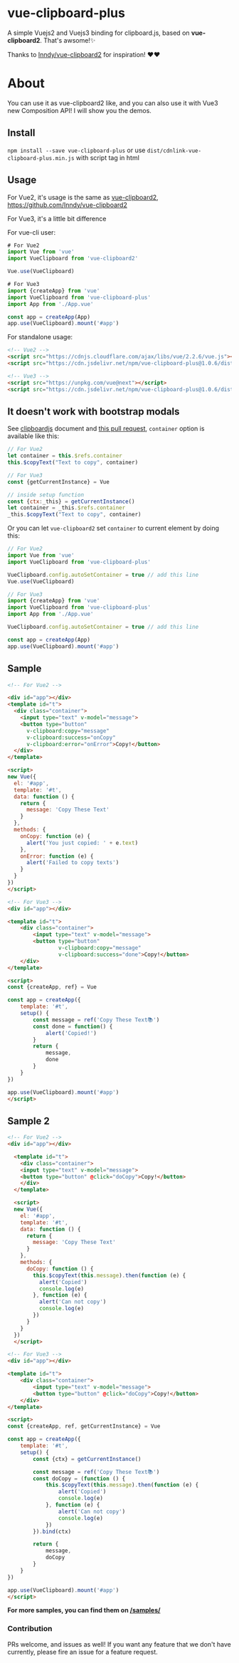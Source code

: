 # vue-clipboard-plus

A simple Vuejs2 and Vuejs3 binding for clipboard.js, based on **vue-clipboard2**. That's awsome!✨

Thanks to <a href="https://github.com/Inndy/vue-clipboard2">Inndy/vue-clipboard2</a> for inspiration! ❤️❤️

# About
You can use it as vue-clipboard2 like, and you can also use it with Vue3 new Composition API! I will show you the demos.

## Install

`npm install --save vue-clipboard-plus` or use `dist/cdnlink-vue-clipboard-plus.min.js` with script tag in html

## Usage

For Vue2, it's usage is the same as [vue-clipboard2](https://github.com/Inndy/vue-clipboard2), https://github.com/Inndy/vue-clipboard2

For Vue3, it's a little bit difference

For vue-cli user:

```javascript
# For Vue2
import Vue from 'vue'
import VueClipboard from 'vue-clipboard2'

Vue.use(VueClipboard)

# For Vue3
import {createApp} from 'vue'
import VueClipboard from 'vue-clipboard-plus'
import App from './App.vue'

const app = createApp(App)
app.use(VueClipboard).mount('#app')

```

For standalone usage:

```html
<!-- Vue2 -->
<script src="https://cdnjs.cloudflare.com/ajax/libs/vue/2.2.6/vue.js"></script>
<script src="https://cdn.jsdelivr.net/npm/vue-clipboard-plus@1.0.6/dist/cdnlink-vue-clipboard-plus.min.js"></script>

<!-- Vue3 -->
<script src="https://unpkg.com/vue@next"></script>
<script src="https://cdn.jsdelivr.net/npm/vue-clipboard-plus@1.0.6/dist/cdnlink-vue-clipboard-plus.min.js"></script>
```



## It doesn't work with bootstrap modals

See [clipboardjs](https://clipboardjs.com/#advanced-usage) document and [this pull request](https://github.com/Inndy/vue-clipboard2/pull/23), `container` option is available like this:

```js
// For Vue2
let container = this.$refs.container
this.$copyText("Text to copy", container)

// For Vue3
const {getCurrentInstance} = Vue

// inside setup function
const {ctx:_this} = getCurrentInstance()
let container = _this.$refs.container
_this.$copyText("Text to copy", container)
```

Or you can let `vue-clipboard2` set `container` to current element by doing this:

```js
// For Vue2
import Vue from 'vue'
import VueClipboard from 'vue-clipboard-plus'

VueClipboard.config.autoSetContainer = true // add this line
Vue.use(VueClipboard)

// For Vue3
import {createApp} from 'vue'
import VueClipboard from 'vue-clipboard-plus'
import App from './App.vue'

VueClipboard.config.autoSetContainer = true // add this line

const app = createApp(App)
app.use(VueClipboard).mount('#app')
```



## Sample

```html
<!-- For Vue2 -->

<div id="app"></div>
<template id="t">
  <div class="container">
    <input type="text" v-model="message">
    <button type="button"
      v-clipboard:copy="message"
      v-clipboard:success="onCopy"
      v-clipboard:error="onError">Copy!</button>
  </div>
</template>

<script>
new Vue({
  el: '#app',
  template: '#t',
  data: function () {
    return {
      message: 'Copy These Text'
    }
  },
  methods: {
    onCopy: function (e) {
      alert('You just copied: ' + e.text)
    },
    onError: function (e) {
      alert('Failed to copy texts')
    }
  }
})
</script>

<!-- For Vue3 -->
<div id="app"></div>

<template id="t">
	<div class="container">
		<input type="text" v-model="message">
		<button type="button"
		        v-clipboard:copy="message"
		        v-clipboard:success="done">Copy!</button>
	</div>
</template>

<script>
const {createApp, ref} = Vue

const app = createApp({
	template: '#t',
	setup() {
		const message = ref('Copy These Text📚')
		const done = function() {
			alert('Copied!')
		}
		return {
			message,
			done
		}
	}
})

app.use(VueClipboard).mount('#app')
</script>
```

## Sample 2

```html
<!-- For Vue2 -->
<div id="app"></div>

  <template id="t">
    <div class="container">
    <input type="text" v-model="message">
    <button type="button" @click="doCopy">Copy!</button>
    </div>
  </template>

  <script>
  new Vue({
    el: '#app',
    template: '#t',
    data: function () {
      return {
        message: 'Copy These Text'
      }
    },
    methods: {
      doCopy: function () {
        this.$copyText(this.message).then(function (e) {
          alert('Copied')
          console.log(e)
        }, function (e) {
          alert('Can not copy')
          console.log(e)
        })
      }
    }
  })
  </script>

<!-- For Vue3 -->
<div id="app"></div>

<template id="t">
	<div class="container">
		<input type="text" v-model="message">
		<button type="button" @click="doCopy">Copy!</button>
	</div>
</template>

<script>
const {createApp, ref, getCurrentInstance} = Vue

const app = createApp({
	template: '#t',
	setup() {
		const {ctx} = getCurrentInstance()

		const message = ref('Copy These Text📚')
		const doCopy = (function () {
			this.$copyText(this.message).then(function (e) {
				alert('Copied')
				console.log(e)
			}, function (e) {
				alert('Can not copy')
				console.log(e)
			})
		}).bind(ctx)

		return {
			message,
			doCopy
		}
	}
})

app.use(VueClipboard).mount('#app')
</script>
```



**For more samples, you can find them on [/samples/](/samples/)**



### Contribution

PRs welcome, and issues as well! If you want any feature that we don't have currently,
please fire an issue for a feature request.

